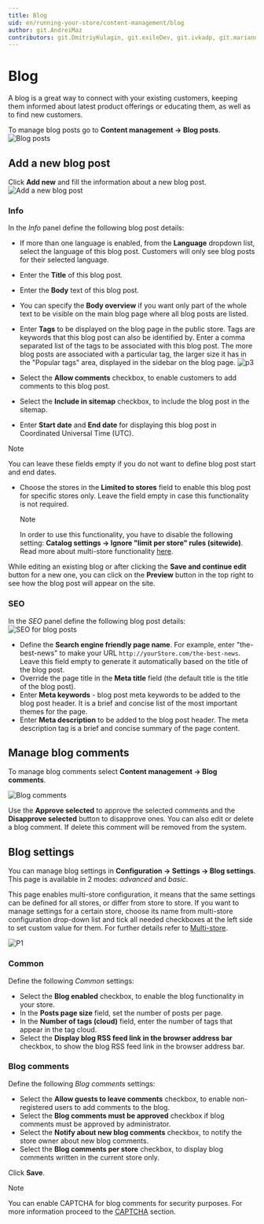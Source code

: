 ```yaml
---
title: Blog
uid: en/running-your-store/content-management/blog
author: git.AndreiMaz
contributors: git.DmitriyKulagin, git.exileDev, git.ivkadp, git.mariannk
---
```


# Blog

A blog is a great way to connect with your existing customers, keeping them informed about latest product offerings or educating them, as well as to find new customers.

To manage blog posts go to **Content management → Blog posts**.
![Blog posts](_static/blog/blog1.jpg)

## Add a new blog post

Click **Add new** and fill the information about a new blog post.
![Add a new blog post](_static/blog/add-new.jpg)

### Info
In the *Info* panel define the following blog post details:
* If more than one language is enabled, from the **Language** dropdown list, select the language of this blog post. Customers will only see blog posts for their selected language.
* Enter the **Title** of this blog post.
* Enter the **Body** text of this blog post.
* You can specify the **Body overview** if you want only part of the whole text to be visible on the main blog page where all blog posts are listed.
* Enter **Tags** to be displayed on the blog page in the public store. Tags are keywords that this blog post can also be identified by. Enter a comma separated list of the tags to be associated with this blog post. The more blog posts are associated with a particular tag, the larger size it has in the "Popular tags" area, displayed in the sidebar on the blog page.
   ![p3](_static/blog/Blog3.png)

* Select the **Allow comments** checkbox, to enable customers to add comments to this blog post.
* Select the **Include in sitemap** checkbox, to include the blog post in the sitemap.
* Enter **Start date** and **End date** for displaying this blog post in Coordinated Universal Time (UTC).

 > [!NOTE]
 > 
 > You can leave these fields empty if you do not want to define blog post start and end dates.

- Choose the stores in the **Limited to stores** field to enable this blog post for specific stores only. Leave the field empty in case this functionality is not required.
  > [!NOTE]
  >
	> In order to use this functionality, you have to disable the following setting: **Catalog settings → Ignore "limit per store" rules (sitewide)**. Read more about multi-store functionality [here](xref:en/getting-started/advanced-configuration/multi-store).

While editing an existing blog or after clicking the **Save and continue edit** button for a new one, you can click on the **Preview** button in the top right to see how the blog post will appear on the site.

### SEO
In the *SEO* panel define the following blog post details:
![SEO for blog posts](_static/blog/blog4.jpg)

- Define the **Search engine friendly page name**. For example, enter "the-best-news" to make your URL `http://yourStore.com/the-best-news`. Leave this field empty to generate it automatically based on the title of the blog post.
- Override the page title in the **Meta title** field (the default title is the title of the blog post).
- Enter **Meta keywords** - blog post meta keywords to be added to the blog post header. It is a brief and concise list of the most important themes for the page.
- Enter **Meta description** to be added to the blog post header. The meta description tag is a brief and concise summary of the page content.

## Manage blog comments

To manage blog comments select **Content management → Blog comments**.

![Blog comments](_static/blog/blog5.jpg)

Use the **Approve selected** to approve the selected comments and the **Disapprove selected** button to disapprove ones.
You can also edit or delete a blog comment. If delete this comment will be removed from the system.

## Blog settings

You can manage blog settings in **Configuration → Settings → Blog settings**. This page is available in 2 modes: *advanced* and *basic*.

This page enables multi-store configuration, it means that the same settings can be defined for all stores, or differ from store to store. If you want to manage settings for a certain store, choose its name from multi-store configuration drop-down list and tick all needed checkboxes at the left side to set custom value for them. For further details refer to [Multi-store](xref:en/getting-started/advanced-configuration/multi-store).

![P1](_static/blog/Blog-Setting.png)

### Common

Define the following *Common* settings:
* Select the **Blog enabled** checkbox, to enable the blog functionality in your store.
* In the **Posts page size** field, set the number of posts per page.
* In the **Number of tags (cloud)** field, enter the number of tags that appear in the tag cloud.
* Select the **Display blog RSS feed link in the browser address bar** checkbox, to show the blog RSS feed link in the browser address bar.

### Blog comments

Define the following *Blog comments* settings:
* Select the **Allow guests to leave comments** checkbox, to enable non-registered users to add comments to the blog.
* Select the **Blog comments must be approved** checkbox if blog comments must be approved by administrator.
* Select the **Notify about new blog comments** checkbox, to notify the store owner about new blog comments.
* Select the **Blog comments per store** checkbox, to display blog comments written in the current store only.

Click **Save**.

> [!NOTE]
>
> You can enable CAPTCHA for blog comments for security purposes. For more information proceed to the [CAPTCHA](xref:en/getting-started/advanced-configuration/security-settings#captcha) section.